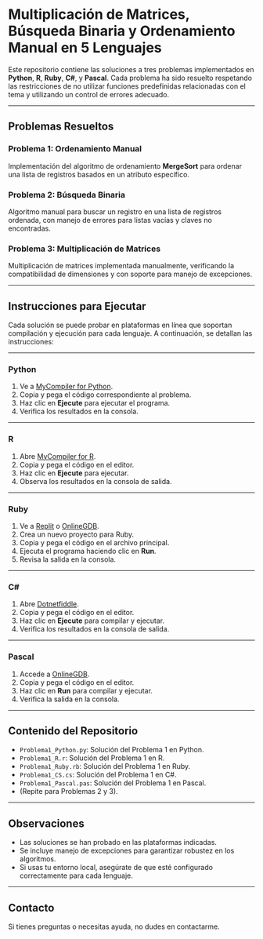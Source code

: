 # Multiplicación de Matrices, Búsqueda Binaria y Ordenamiento Manual en 5 Lenguajes

Este repositorio contiene las soluciones a tres problemas implementados en **Python**, **R**, **Ruby**, **C#**, y **Pascal**. Cada problema ha sido resuelto respetando las restricciones de no utilizar funciones predefinidas relacionadas con el tema y utilizando un control de errores adecuado.

---

## **Problemas Resueltos**

### **Problema 1: Ordenamiento Manual**
Implementación del algoritmo de ordenamiento **MergeSort** para ordenar una lista de registros basados en un atributo específico.

### **Problema 2: Búsqueda Binaria**
Algoritmo manual para buscar un registro en una lista de registros ordenada, con manejo de errores para listas vacías y claves no encontradas.

### **Problema 3: Multiplicación de Matrices**
Multiplicación de matrices implementada manualmente, verificando la compatibilidad de dimensiones y con soporte para manejo de excepciones.

---

## **Instrucciones para Ejecutar**

Cada solución se puede probar en plataformas en línea que soportan compilación y ejecución para cada lenguaje. A continuación, se detallan las instrucciones:

---

### **Python**
1. Ve a [MyCompiler for Python](https://www.mycompiler.io/es/new/python).
2. Copia y pega el código correspondiente al problema.
3. Haz clic en **Ejecute** para ejecutar el programa.
4. Verifica los resultados en la consola.

---

### **R**
1. Abre [MyCompiler for R](https://www.mycompiler.io/es/new/r).
2. Copia y pega el código en el editor.
3. Haz clic en **Ejecute** para ejecutar.
4. Observa los resultados en la consola de salida.

---

### **Ruby**
1. Ve a [Replit](https://replit.com/) o [OnlineGDB](https://www.onlinegdb.com/online_ruby_compiler).
2. Crea un nuevo proyecto para Ruby.
3. Copia y pega el código en el archivo principal.
4. Ejecuta el programa haciendo clic en **Run**.
5. Revisa la salida en la consola.

---

### **C#**
1. Abre [Dotnetfiddle](https://dotnetfiddle.net/).
2. Copia y pega el código en el editor.
3. Haz clic en **Ejecute** para compilar y ejecutar.
4. Verifica los resultados en la consola de salida.

---

### **Pascal**
1. Accede a [OnlineGDB](https://www.onlinegdb.com/online_pascal_compiler).
2. Copia y pega el código en el editor.
3. Haz clic en **Run** para compilar y ejecutar.
4. Verifica la salida en la consola.

---

## **Contenido del Repositorio**
- `Problema1_Python.py`: Solución del Problema 1 en Python.
- `Problema1_R.r`: Solución del Problema 1 en R.
- `Problema1_Ruby.rb`: Solución del Problema 1 en Ruby.
- `Problema1_CS.cs`: Solución del Problema 1 en C#.
- `Problema1_Pascal.pas`: Solución del Problema 1 en Pascal.
- (Repite para Problemas 2 y 3).

---

## **Observaciones**
- Las soluciones se han probado en las plataformas indicadas.
- Se incluye manejo de excepciones para garantizar robustez en los algoritmos.
- Si usas tu entorno local, asegúrate de que esté configurado correctamente para cada lenguaje.

---

## **Contacto**
Si tienes preguntas o necesitas ayuda, no dudes en contactarme.

